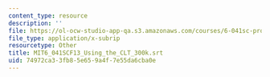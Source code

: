 ```yaml
---
content_type: resource
description: ''
file: https://ol-ocw-studio-app-qa.s3.amazonaws.com/courses/6-041sc-probabilistic-systems-analysis-and-applied-probability-fall-2013/74972ca33fb85e659a4f7e55da6cba0e_MIT6_041SCF13_Using_the_CLT_300k.vtt
file_type: application/x-subrip
resourcetype: Other
title: MIT6_041SCF13_Using_the_CLT_300k.srt
uid: 74972ca3-3fb8-5e65-9a4f-7e55da6cba0e
---
```

